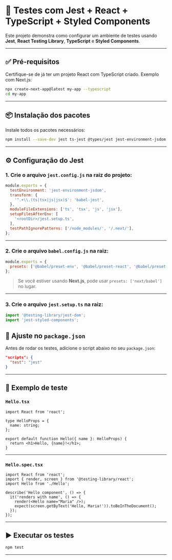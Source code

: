 # 🧪 Testes com Jest + React + TypeScript + Styled Components

Este projeto demonstra como configurar um ambiente de testes usando **Jest**, **React Testing Library**, **TypeScript** e **Styled Components**.

---

## ✅ Pré-requisitos

Certifique-se de já ter um projeto React com TypeScript criado. Exemplo com Next.js:

```bash
npx create-next-app@latest my-app --typescript
cd my-app
````

---

## 📦 Instalação dos pacotes

Instale todos os pacotes necessários:

```bash
npm install --save-dev jest ts-jest @types/jest jest-environment-jsdom @testing-library/react @testing-library/jest-dom jest-styled-components babel-jest @babel/preset-env @babel/preset-react @babel/preset-typescript @babel/core @babel/plugin-transform-runtime @babel/runtime styled-components @types/styled-components

```

---

## ⚙️ Configuração do Jest

### 1. Crie o arquivo `jest.config.js` na raiz do projeto:

```js
module.exports = {
  testEnvironment: 'jest-environment-jsdom',
  transform: {
    '^.+\\.(ts|tsx|js|jsx)$': 'babel-jest',
  },
  moduleFileExtensions: ['ts', 'tsx', 'js', 'jsx'],
  setupFilesAfterEnv: [
    '<rootDir>/jest.setup.ts',
  ],
  testPathIgnorePatterns: ['/node_modules/', '/.next/'],
};
```

---

### 2. Crie o arquivo `babel.config.js` na raiz:

```js
module.exports = {
  presets: ['@babel/preset-env', '@babel/preset-react', '@babel/preset-typescript'],
};
```

> Se você estiver usando **Next.js**, pode usar `presets: ['next/babel']` no lugar.

---

### 3. Crie o arquivo `jest.setup.ts` na raiz:

```ts
import '@testing-library/jest-dom';
import 'jest-styled-components';
```

## 📝 Ajuste no `package.json`

Antes de rodar os testes, adicione o script abaixo no seu `package.json`:

```json
"scripts": {
  "test": "jest"
}
```
---

## 🧪 Exemplo de teste

### `Hello.tsx`

```tsx
import React from 'react';

type HelloProps = {
  name: string;
};

export default function Hello({ name }: HelloProps) {
  return <h1>Hello, {name}!</h1>;
}
```

---

### `Hello.spec.tsx`

```tsx
import React from 'react';
import { render, screen } from '@testing-library/react';
import Hello from './Hello';

describe('Hello component', () => {
  it('renders with name', () => {
    render(<Hello name="Maria" />);
    expect(screen.getByText('Hello, Maria!')).toBeInTheDocument();
  });
});
```

---

## ▶️ Executar os testes

```bash
npm test
```

---
